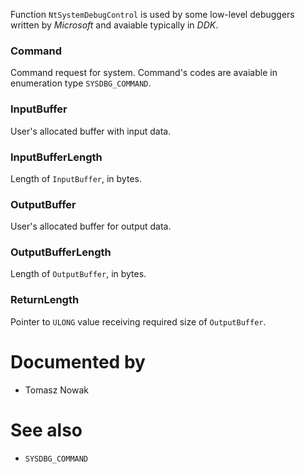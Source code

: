 Function `NtSystemDebugControl` is used by some low-level debuggers written by *Microsoft* and avaiable typically in *DDK*.

### Command

Command request for system. Command's codes are avaiable in enumeration type `SYSDBG_COMMAND`.

### InputBuffer

User's allocated buffer with input data.

### InputBufferLength

Length of `InputBuffer`, in bytes.

### OutputBuffer

User's allocated buffer for output data.

### OutputBufferLength

Length of `OutputBuffer`, in bytes.

### ReturnLength

Pointer to `ULONG` value receiving required size of `OutputBuffer`.

# Documented by

* Tomasz Nowak

# See also

* `SYSDBG_COMMAND`
